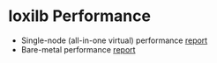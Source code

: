 # loxilb Performance

* Single-node (all-in-one virtual) performance [report](perf-single.md)
* Bare-metal performance [report](perf-multi.md)
